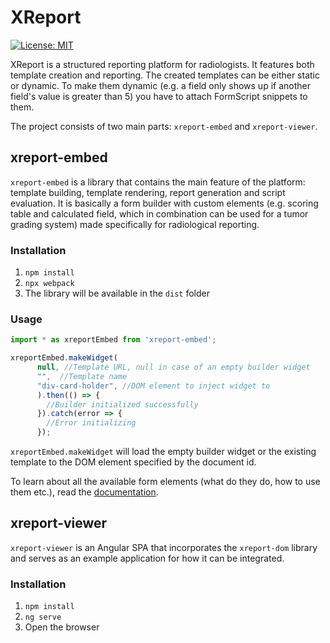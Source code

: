 # XReport
[![License: MIT](https://img.shields.io/badge/License-MIT-yellow.svg)](https://opensource.org/licenses/MIT)

XReport is a structured reporting platform for radiologists. It features both template creation and reporting. The created templates can be either static or dynamic. To make them dynamic (e.g. a field only shows up if another field's value is greater than 5) you have to attach FormScript snippets to them.

The project consists of two main parts: `xreport-embed` and `xreport-viewer`.

## xreport-embed

`xreport-embed` is a library that contains the main feature of the platform: template building, template rendering, report generation and script evaluation. It is basically a form builder with custom elements (e.g. scoring table and calculated field, which in combination can be used for a tumor grading system) made specifically for radiological reporting.

### Installation

1. `npm install`
2. `npx webpack`
3. The library will be available in the `dist` folder

### Usage

````javascript
import * as xreportEmbed from 'xreport-embed';

xreportEmbed.makeWidget(
      null, //Template URL, null in case of an empty builder widget
      "",  //Template name
      "div-card-holder", //DOM element to inject widget to
      ).then(() => {
        //Builder initialized successfully
      }).catch(error => {
        //Error initializing
      });
`````

`xreportEmbed.makeWidget` will load the empty builder widget or the existing template to the DOM element specified by the document id.

To learn about all the available form elements (what do they do, how to use them etc.), read the [documentation](https://wpmed92.github.io/xreport/).

## xreport-viewer

`xreport-viewer` is an Angular SPA that incorporates the `xreport-dom` library and serves as an example application for how it can be integrated.

### Installation

1. `npm install`
2. `ng serve`
3. Open the browser